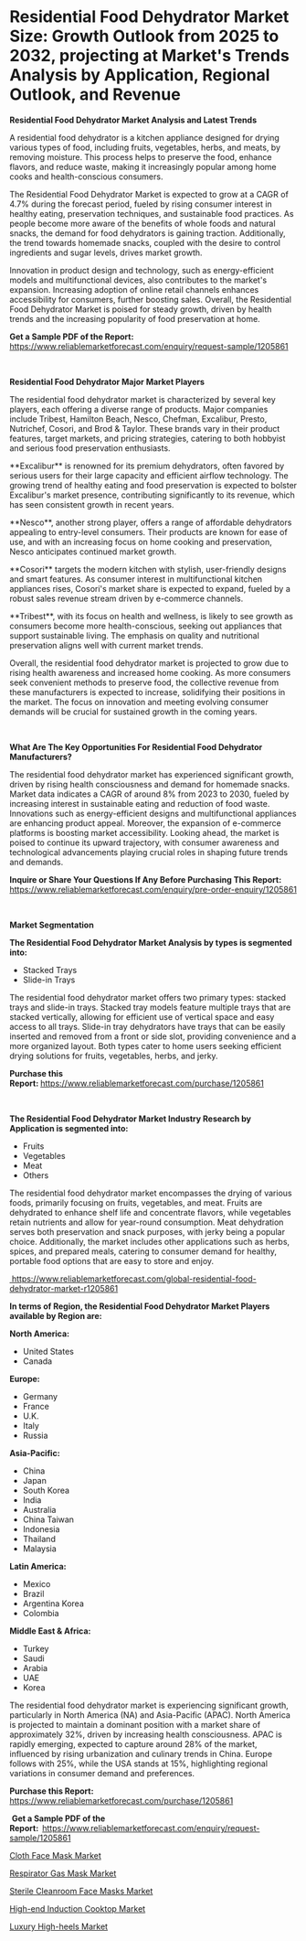 <p><h1>Residential Food Dehydrator Market Size: Growth Outlook from 2025 to 2032, projecting at Market's Trends Analysis by Application, Regional Outlook, and Revenue</h1></p><p><strong>Residential Food Dehydrator Market Analysis and Latest Trends</strong></p>
<p><p>A residential food dehydrator is a kitchen appliance designed for drying various types of food, including fruits, vegetables, herbs, and meats, by removing moisture. This process helps to preserve the food, enhance flavors, and reduce waste, making it increasingly popular among home cooks and health-conscious consumers.</p><p>The Residential Food Dehydrator Market is expected to grow at a CAGR of 4.7% during the forecast period, fueled by rising consumer interest in healthy eating, preservation techniques, and sustainable food practices. As people become more aware of the benefits of whole foods and natural snacks, the demand for food dehydrators is gaining traction. Additionally, the trend towards homemade snacks, coupled with the desire to control ingredients and sugar levels, drives market growth.</p><p>Innovation in product design and technology, such as energy-efficient models and multifunctional devices, also contributes to the market's expansion. Increasing adoption of online retail channels enhances accessibility for consumers, further boosting sales. Overall, the Residential Food Dehydrator Market is poised for steady growth, driven by health trends and the increasing popularity of food preservation at home.</p></p>
<p><strong>Get a Sample PDF of the Report:&nbsp;</strong> <a href="https://www.reliablemarketforecast.com/enquiry/request-sample/1205861?utm_campaign=1998&utm_medium=2&utm_source=Github&utm_content=ia&utm_term=05042025&utm_id=residential-food-dehydrator">https://www.reliablemarketforecast.com/enquiry/request-sample/1205861</a></p>
<p>&nbsp;</p>
<p><strong>Residential Food Dehydrator Major Market Players</strong></p>
<p><p>The residential food dehydrator market is characterized by several key players, each offering a diverse range of products. Major companies include Tribest, Hamilton Beach, Nesco, Chefman, Excalibur, Presto, Nutrichef, Cosori, and Brod & Taylor. These brands vary in their product features, target markets, and pricing strategies, catering to both hobbyist and serious food preservation enthusiasts.</p><p>**Excalibur** is renowned for its premium dehydrators, often favored by serious users for their large capacity and efficient airflow technology. The growing trend of healthy eating and food preservation is expected to bolster Excalibur's market presence, contributing significantly to its revenue, which has seen consistent growth in recent years.</p><p>**Nesco**, another strong player, offers a range of affordable dehydrators appealing to entry-level consumers. Their products are known for ease of use, and with an increasing focus on home cooking and preservation, Nesco anticipates continued market growth.</p><p>**Cosori** targets the modern kitchen with stylish, user-friendly designs and smart features. As consumer interest in multifunctional kitchen appliances rises, Cosori's market share is expected to expand, fueled by a robust sales revenue stream driven by e-commerce channels.</p><p>**Tribest**, with its focus on health and wellness, is likely to see growth as consumers become more health-conscious, seeking out appliances that support sustainable living. The emphasis on quality and nutritional preservation aligns well with current market trends.</p><p>Overall, the residential food dehydrator market is projected to grow due to rising health awareness and increased home cooking. As more consumers seek convenient methods to preserve food, the collective revenue from these manufacturers is expected to increase, solidifying their positions in the market. The focus on innovation and meeting evolving consumer demands will be crucial for sustained growth in the coming years.</p></p>
<p>&nbsp;</p>
<p><strong>What Are The Key Opportunities For Residential Food Dehydrator Manufacturers?</strong></p>
<p><p>The residential food dehydrator market has experienced significant growth, driven by rising health consciousness and demand for homemade snacks. Market data indicates a CAGR of around 8% from 2023 to 2030, fueled by increasing interest in sustainable eating and reduction of food waste. Innovations such as energy-efficient designs and multifunctional appliances are enhancing product appeal. Moreover, the expansion of e-commerce platforms is boosting market accessibility. Looking ahead, the market is poised to continue its upward trajectory, with consumer awareness and technological advancements playing crucial roles in shaping future trends and demands.</p></p>
<p><strong>Inquire or Share Your Questions If Any Before Purchasing This Report:</strong> <a href="https://www.reliablemarketforecast.com/enquiry/pre-order-enquiry/1205861?utm_campaign=1998&utm_medium=2&utm_source=Github&utm_content=ia&utm_term=05042025&utm_id=residential-food-dehydrator">https://www.reliablemarketforecast.com/enquiry/pre-order-enquiry/1205861</a></p>
<p>&nbsp;</p>
<p><strong>Market Segmentation</strong></p>
<p><strong>The Residential Food Dehydrator Market Analysis by types is segmented into:</strong></p>
<p><ul><li>Stacked Trays</li><li>Slide-in Trays</li></ul></p>
<p><p>The residential food dehydrator market offers two primary types: stacked trays and slide-in trays. Stacked tray models feature multiple trays that are stacked vertically, allowing for efficient use of vertical space and easy access to all trays. Slide-in tray dehydrators have trays that can be easily inserted and removed from a front or side slot, providing convenience and a more organized layout. Both types cater to home users seeking efficient drying solutions for fruits, vegetables, herbs, and jerky.</p></p>
<p><strong>Purchase this Report:&nbsp;</strong><a href="https://www.reliablemarketforecast.com/purchase/1205861?utm_campaign=1998&utm_medium=2&utm_source=Github&utm_content=ia&utm_term=05042025&utm_id=residential-food-dehydrator">https://www.reliablemarketforecast.com/purchase/1205861</a></p>
<p>&nbsp;</p>
<p><strong>The Residential Food Dehydrator Market Industry Research by Application is segmented into:</strong></p>
<p><ul><li>Fruits</li><li>Vegetables</li><li>Meat</li><li>Others</li></ul></p>
<p><p>The residential food dehydrator market encompasses the drying of various foods, primarily focusing on fruits, vegetables, and meat. Fruits are dehydrated to enhance shelf life and concentrate flavors, while vegetables retain nutrients and allow for year-round consumption. Meat dehydration serves both preservation and snack purposes, with jerky being a popular choice. Additionally, the market includes other applications such as herbs, spices, and prepared meals, catering to consumer demand for healthy, portable food options that are easy to store and enjoy.</p></p>
<p><a href="https://www.reliablemarketforecast.com/global-residential-food-dehydrator-market-r1205861?utm_campaign=1998&utm_medium=2&utm_source=Github&utm_content=ia&utm_term=05042025&utm_id=residential-food-dehydrator">&nbsp;https://www.reliablemarketforecast.com/global-residential-food-dehydrator-market-r1205861</a></p>
<p><strong>In terms of Region, the Residential Food Dehydrator Market Players available by Region are:</strong></p>
<p>
    <p> <strong> North America: </strong>
        <ul>
            <li>United States</li>
            <li>Canada</li>
        </ul>
        </p> 
    <p> <strong> Europe: </strong>
        <ul>
            <li>Germany</li>
            <li>France</li>
            <li>U.K.</li>
            <li>Italy</li>
            <li>Russia</li>
        </ul>
        </p> 
    <p> <strong> Asia-Pacific: </strong>
        <ul>
            <li>China</li>
            <li>Japan</li>
            <li>South Korea</li>
            <li>India</li>
            <li>Australia</li>
            <li>China Taiwan</li>
            <li>Indonesia</li>
            <li>Thailand</li>
            <li>Malaysia</li>
        </ul>
        </p> 
    <p> <strong> Latin America: </strong>
        <ul>
            <li>Mexico</li>
            <li>Brazil</li>
            <li>Argentina Korea</li>
            <li>Colombia</li>
        </ul>
        </p> 
    <p> <strong> Middle East & Africa: </strong>
        <ul>
            <li>Turkey</li>
            <li>Saudi</li>
            <li>Arabia</li>
            <li>UAE</li>
            <li>Korea</li>
        </ul>
    </p>
    </p>
<p><p>The residential food dehydrator market is experiencing significant growth, particularly in North America (NA) and Asia-Pacific (APAC). North America is projected to maintain a dominant position with a market share of approximately 32%, driven by increasing health consciousness. APAC is rapidly emerging, expected to capture around 28% of the market, influenced by rising urbanization and culinary trends in China. Europe follows with 25%, while the USA stands at 15%, highlighting regional variations in consumer demand and preferences.</p></p>
<p><strong>Purchase this Report: </strong><a href="https://www.reliablemarketforecast.com/purchase/1205861?utm_campaign=1998&utm_medium=2&utm_source=Github&utm_content=ia&utm_term=05042025&utm_id=residential-food-dehydrator">https://www.reliablemarketforecast.com/purchase/1205861</a></p>
<p>&nbsp;<strong>Get a Sample PDF of the Report:&nbsp;&nbsp;</strong><a href="https://www.reliablemarketforecast.com/enquiry/request-sample/1205861?utm_campaign=1998&utm_medium=2&utm_source=Github&utm_content=ia&utm_term=05042025&utm_id=residential-food-dehydrator">https://www.reliablemarketforecast.com/enquiry/request-sample/1205861</a></p>
<p><strong></strong></p>
<p><p><a href="https://github.com/anejaryaan8m/Market-Research-Report-List-1/blob/main/cloth-face-mask-market.md?utm_campaign=1998&utm_medium=2&utm_source=Github&utm_content=ia&utm_term=05042025&utm_id=residential-food-dehydrator">Cloth Face Mask Market</a></p><p><a href="https://github.com/neilycalanww/Market-Research-Report-List-1/blob/main/respirator-gas-mask-market.md?utm_campaign=1998&utm_medium=2&utm_source=Github&utm_content=ia&utm_term=05042025&utm_id=residential-food-dehydrator">Respirator Gas Mask Market</a></p><p><a href="https://github.com/keolalelekr8/Market-Research-Report-List-1/blob/main/sterile-cleanroom-face-masks-market.md?utm_campaign=1998&utm_medium=2&utm_source=Github&utm_content=ia&utm_term=05042025&utm_id=residential-food-dehydrator">Sterile Cleanroom Face Masks Market</a></p><p><a href="https://github.com/gackesaizaze/Market-Research-Report-List-1/blob/main/high-end-induction-cooktop-market.md?utm_campaign=1998&utm_medium=2&utm_source=Github&utm_content=ia&utm_term=05042025&utm_id=residential-food-dehydrator">High-end Induction Cooktop Market</a></p><p><a href="https://github.com/krookplier6h/Market-Research-Report-List-1/blob/main/luxury-high-heels-market.md?utm_campaign=1998&utm_medium=2&utm_source=Github&utm_content=ia&utm_term=05042025&utm_id=residential-food-dehydrator">Luxury High-heels Market</a></p></p>
